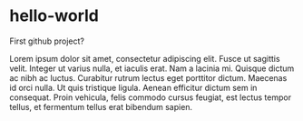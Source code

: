 # hello-world
First github project?


Lorem ipsum dolor sit amet, consectetur adipiscing elit. Fusce ut sagittis velit. Integer ut varius nulla, et iaculis erat. Nam a lacinia mi. Quisque dictum ac nibh ac luctus. Curabitur rutrum lectus eget porttitor dictum. Maecenas id orci nulla. Ut quis tristique ligula. Aenean efficitur dictum sem in consequat. Proin vehicula, felis commodo cursus feugiat, est lectus tempor tellus, et fermentum tellus erat bibendum sapien.
